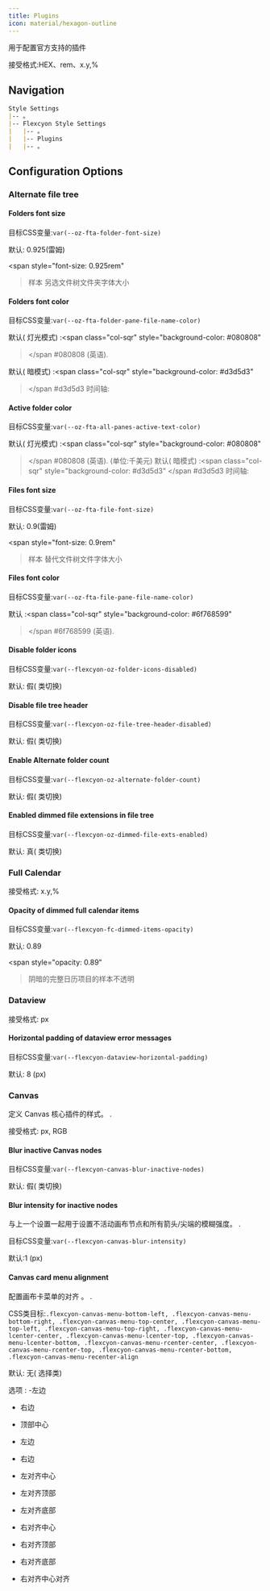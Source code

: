 ```yaml
---
title: Plugins
icon: material/hexagon-outline
---
```


用于配置官方支持的插件

接受格式:HEX、rem、x.y,%

## Navigation
```md
Style Settings
|-- 。
|-- Flexcyon Style Settings
|   |-- 。
|   |-- Plugins
|   |-- 。
```

## Configuration Options

### Alternate file tree

#### Folders font size
目标CSS变量:`var(--oz-fta-folder-font-size)`

默认: 0.925(雷姆)

<span style="font-size: 0.925rem"
>样本 另选文件树文件夹字体大小</span>

#### Folders font color
目标CSS变量:`var(--oz-fta-folder-pane-file-name-color)`

默认( 灯光模式) :<span class="col-sqr" style="background-color: #080808"
></span
>#080808 (英语).

默认( 暗模式) :<span class="col-sqr" style="background-color: #d3d5d3"
></span
>#d3d5d3 时间轴:

#### Active folder color
目标CSS变量:`var(--oz-fta-all-panes-active-text-color)`

默认( 灯光模式) :<span class="col-sqr" style="background-color: #080808"
></span
>#080808 (英语).
(单位:千美元)
默认( 暗模式) :<span class="col-sqr" style="background-color: #d3d5d3"
></span
>#d3d5d3 时间轴:

#### Files font size
目标CSS变量:`var(--oz-fta-file-font-size)`

默认: 0.9(雷姆)

<span style="font-size: 0.9rem"
>样本 替代文件树文件字体大小</san>

#### Files font color
目标CSS变量:`var(--oz-fta-file-pane-file-name-color)`

默认 :<span class="col-sqr" style="background-color: #6f768599"
></span
>#6f768599 (英语).

#### Disable folder icons
目标CSS变量:`var(--flexcyon-oz-folder-icons-disabled)`

默认: 假( 类切换)

#### Disable file tree header
目标CSS变量:`var(--flexcyon-oz-file-tree-header-disabled)`

默认: 假( 类切换)

#### Enable Alternate folder count
目标CSS变量:`var(--flexcyon-oz-alternate-folder-count)`

默认: 假( 类切换)

#### Enabled dimmed file extensions in file tree
目标CSS变量:`var(--flexcyon-oz-dimmed-file-exts-enabled)`

默认: 真( 类切换)

 
### Full Calendar

接受格式: x.y,%

#### Opacity of dimmed full calendar items
目标CSS变量:`var(--flexcyon-fc-dimmed-items-opacity)`

默认: 0.89

<span style="opacity: 0.89"
>阴暗的完整日历项目的样本不透明</span>

 
### Dataview

接受格式: px

#### Horizontal padding of dataview error messages
目标CSS变量:`var(--flexcyon-dataview-horizontal-padding)`

默认: 8 (px)

 
### Canvas
定义 Canvas 核心插件的样式。
.

接受格式: px, RGB

#### Blur inactive Canvas nodes
目标CSS变量:`var(--flexcyon-canvas-blur-inactive-nodes)`

默认: 假( 类切换)

#### Blur intensity for inactive nodes
与上一个设置一起用于设置不活动画布节点和所有箭头/尖端的模糊强度。
.

目标CSS变量:`var(--flexcyon-canvas-blur-intensity)`

默认:1 (px)

#### Canvas card menu alignment
配置画布卡菜单的对齐 。
.

CSS类目标:`.flexcyon-canvas-menu-bottom-left, .flexcyon-canvas-menu-bottom-right, .flexcyon-canvas-menu-top-center, .flexcyon-canvas-menu-top-left, .flexcyon-canvas-menu-top-right, .flexcyon-canvas-menu-lcenter-center, .flexcyon-canvas-menu-lcenter-top, .flexcyon-canvas-menu-lcenter-bottom, .flexcyon-canvas-menu-rcenter-center, .flexcyon-canvas-menu-rcenter-top, .flexcyon-canvas-menu-rcenter-bottom, .flexcyon-canvas-menu-recenter-align`

默认: 无( 选择类)

选项 :
-左边

- 右边

- 顶部中心

- 左边

- 右边

- 左对齐中心

- 左对齐顶部

- 左对齐底部

- 右对齐中心

- 右对齐顶部

- 右对齐底部

- 右对齐中心对齐